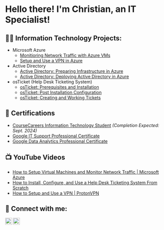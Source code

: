<h1>Hello there! I'm Christian, an IT Specialist!

<h2>👨‍💻 Information Technology Projects:</h2>

- Microsoft Azure
  -  [Monitioring Network Traffic with Azure VMs](https://github.com/ccollins-21/AzureCompute-Netowrking)
  -  [Setup and Use a VPN in Azure](https://github.com/ccollins-21/How-to-Setup-and-Use-a-VPN-within-Azure)
- Active Directory
  - [Active Directory: Preparing Infrastructure in Azure](https://github.com/ccollins-21/Preparing-Active-Directory-Infrastructure-in-Azure)
  - [Active Directory: Deploying Active Directory in Azure](https://github.com/ccollins-21/Active-Directory-Deploying-Active-Directory)
- osTicket (Help Desk Ticketing System)
  -  [osTicket: Prerequisites and Installation](https://github.com/ccollins-21/osTicket-Prerequisites-and-Installation)
  -  [osTicket: Post Installation Configuration](https://github.com/ccollins-21/osTicket-Post-Installation-Configuration)
  -  [osTicket: Creating and Working Tickets](https://github.com/ccollins-21/osTicket-Creating-and-Working-Tickets)
<h2>📄 Certifications</h2>

- [CourseCareers Information Technology Student](https://coursecareers.com/courses/explore/it) *(Completion Expected: Sept. 2024)*
- [Google IT Support Professional Certificate](https://coursera.org/share/4bf5591134eedc75ec4f1258cb7285ba)
- [Google Data Analytics Professional Certificate](https://coursera.org/share/e8ec96bd0a456e03d061016203e93080)

<h2>📺 YouTube Videos</h2>

- [How to Setup Virtual Machines and Monitor Network Traffic | Microsoft Azure](https://www.youtube.com/watch?v=lrr9-Wq4bP8)
- [How to Install, Configure, and Use a Help Desk Ticketing System From Scratch](https://youtu.be/aYji5ssTIKU)
- [How to Setup and Use a VPN | ProtonVPN](https://youtu.be/_Jwpo0GfadQ)

<h2> 🤳 Connect with me:</h2>

[<img align="left" alt="ITwithChristian | YouTube" width="22px" src="https://youtube.com/playlist?list=PLjIqkBYhErF4dTDuW2G5QvWicA69bdZii&si=sgmMRBgBH47VoJP7" />][youtube]
[<img align="left" alt="ChristianCollins | LinkedIn" width="22px" src="https://cdn.jsdelivr.net/npm/simple-icons@v3/icons/linkedin.svg" />][linkedin]

[youtube]: https://youtube.com/playlist?list=PLjIqkBYhErF4dTDuW2G5QvWicA69bdZii&si=sgmMRBgBH47VoJP7
[linkedin]: https://www.linkedin.com/in/christian-collins-96363860/

<!--
**joshmadakor1/joshmadakor1** is a ✨ _special_ ✨ repository because its `README.md` (this file) appears on your GitHub profile.

Here are some ideas to get you started:

- 🔭 I’m currently working on ...
- 🌱 I’m currently learning ...
- 👯 I’m looking to collaborate on ...
- 🤔 I’m looking for help with ...
- 💬 Ask me about ...
- 📫 How to reach me: ...
- 😄 Pronouns: ...
- ⚡ Fun fact: ...
-->
